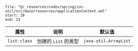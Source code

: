 ```reference
file: "@/_resources/codes/spring/ioc-util/src/main/resources/applicationContext.xml"
start: 20
end: 23
```

| 属性           | 说明             | 默认值                   |
| ------------ | -------------- | --------------------- |
| `list-class` | 创建的 `List` 的类型 | `java.util.ArrayList` |
